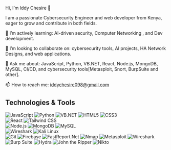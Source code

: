 Hi, I’m Iddy Chesire 👋

I am a passionate Cybersecurity Engineer and web developer from Kenya, eager to grow and contribute in both fields.

🌱 I’m actively learning: AI-driven security, Computer Networking , and Dev development.

👯 I’m looking to collaborate on: cybersecurity tools, AI projects, HA Network Designs, and web applications.

💬 Ask me about: JavaScript, Python, VB.NET, React, Node.js, MongoDB, MySQL, CI/CD, and cybersecurity tools[Metasploit, Snort, BurpSuite and other].

📫 How to reach me: iddychesire098@gmail.com
## Technologies & Tools 
![JavaScript](https://img.shields.io/badge/-JavaScript-F7DF1E?style=for-the-badge&logo=javascript&logoColor=black) 
![Python](https://img.shields.io/badge/-Python-3776AB?style=for-the-badge&logo=python&logoColor=white) 
![VB.NET](https://img.shields.io/badge/-VB.NET-5C2D91?style=for-the-badge&logo=visual-basic&logoColor=white) 
![HTML5](https://img.shields.io/badge/-HTML5-E34F26?style=for-the-badge&logo=html5&logoColor=white) 
![CSS3](https://img.shields.io/badge/-CSS3-1572B6?style=for-the-badge&logo=css3&logoColor=white)   
![React](https://img.shields.io/badge/-React-61DAFB?style=for-the-badge&logo=react&logoColor=black) 
![Tailwind CSS](https://img.shields.io/badge/-Tailwind_CSS-06B6D4?style=for-the-badge&logo=tailwind-css&logoColor=white)   
![Node.js](https://img.shields.io/badge/-Node.js-339933?style=for-the-badge&logo=node.js&logoColor=white) 
![MongoDB](https://img.shields.io/badge/-MongoDB-47A248?style=for-the-badge&logo=mongodb&logoColor=white) 
![MySQL](https://img.shields.io/badge/-MySQL-4479A1?style=for-the-badge&logo=mysql&logoColor=white)  
![Wireshark](https://img.shields.io/badge/-Wireshark-009999?style=for-the-badge&logo=wireshark&logoColor=white) 
![Kali Linux](https://img.shields.io/badge/-Kali_Linux-557C94?style=for-the-badge&logo=kalilinux&logoColor=white)   
![Git](https://img.shields.io/badge/-Git-F05032?style=for-the-badge&logo=git&logoColor=white) 
![Firebase](https://img.shields.io/badge/-Firebase-FFCA28?style=for-the-badge&logo=firebase&logoColor=black) 
![FastReport.Net](https://img.shields.io/badge/-FastReport.Net-008080?style=for-the-badge) 
![Nmap](https://img.shields.io/badge/-Nmap-9BE3FC?style=for-the-badge&logo=nmap&logoColor=black) 
![Metasploit](https://img.shields.io/badge/-Metasploit-FF6F61?style=for-the-badge&logo=metasploit&logoColor=white) 
![Wireshark](https://img.shields.io/badge/-Wireshark-009999?style=for-the-badge&logo=wireshark&logoColor=white) 
![Burp Suite](https://img.shields.io/badge/-Burp_Suite-F15B2A?style=for-the-badge&logo=burp-suite&logoColor=white) 
![Hydra](https://img.shields.io/badge/-Hydra-008080?style=for-the-badge) 
![John the Ripper](https://img.shields.io/badge/-John_the_Ripper-FF4500?style=for-the-badge) 
![Nikto](https://img.shields.io/badge/-Nikto-4B0082?style=for-the-badge) 

